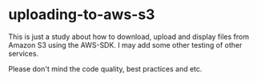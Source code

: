 # uploading-to-aws-s3
This is just a study about how to download, upload and display files from Amazon S3 using the AWS-SDK. I may add some other testing of other services.

Please don't mind the code quality, best practices and etc.
